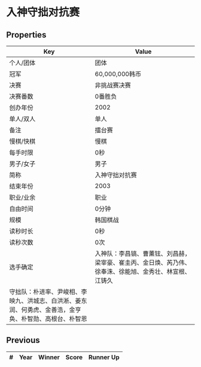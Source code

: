 # 入神守拙对抗赛

## Properties

| Key | Value |
| --- | ----- |
| 个人/团体 | 团体 |
| 冠军 | 60,000,000韩币 |
| 决赛 | 非挑战赛决赛 |
| 决赛番数 | 0番胜负 |
| 创办年份 | 2002 |
| 单人/双人 | 单人 |
| 备注 | 擂台赛 |
| 慢棋/快棋 | 慢棋 |
| 每手时限 | 0秒 |
| 男子/女子 | 男子 |
| 简称 | 入神守拙对抗赛 |
| 结束年份 | 2003 |
| 职业/业余 | 职业 |
| 自由时间 | 0分钟 |
| 规模 | 韩国棋战 |
| 读秒时长 | 0秒 |
| 读秒次数 | 0次 |
| 选手确定 | 入神队：李昌镐、曹薰铉、刘昌赫，梁宰豪、崔圭丙、金日焕、芮乃伟、徐奉洙、徐能旭、金秀壮、林宣根、江铸久
守拙队：朴进率、尹峻相、李映九、洪城志、白洪淅、姜东润、何勇虎、金善浩，金亨奂、朴智勋、高根台、朴智恩  |

## Previous

| # | Year | Winner | Score | Runner Up |
| --- | --- | --- | --- | --- |

